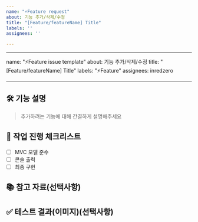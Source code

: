 ```yaml
---
name: "⚡Feature request"
about: 기능 추가/삭제/수정
title: "[Feature/featureName] Title"
labels: ''
assignees: ''

---
```


---
name: "⚡Feature issue template"
about: 기능 추가/삭제/수정
title: "[Feature/featureName] Title"
labels: "⚡Feature"
assignees: inredzero

---

## 🛠️ 기능 설명
> 추가하려는 기능에 대해 간결하게 설명해주세요

## 📝 작업 진행 체크리스트

- [ ] MVC 모델 준수
- [ ] 콘솔 출력
- [ ] 최종 구현

## 📚 참고 자료(선택사항)
>

## ✅ 테스트 결과(이미지)(선택사항)
>

